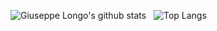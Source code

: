 ![Giuseppe Longo's github stats](https://github-readme-stats.vercel.app/api?username=peppelongo96&count_private=true&show_icons=true)
&nbsp; ![Top Langs](https://github-readme-stats.vercel.app/api/top-langs/?username=peppelongo96&layout=compact)
